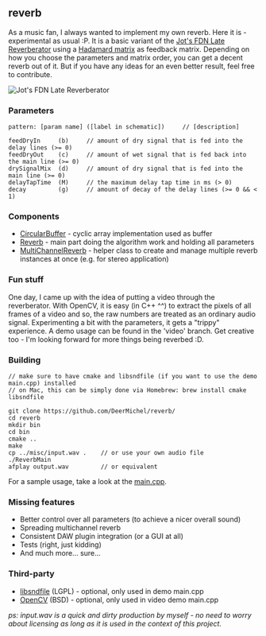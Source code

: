 ## reverb

As a music fan, I always wanted to implement my own reverb. Here it is - experimental as usual :P.
It is a basic variant of the
[Jot's FDN Late Reverberator](https://ccrma.stanford.edu/realsimple/Reverb/Jot_s_FDN_Late_Reverberators.html)
using a [Hadamard matrix](https://en.wikipedia.org/wiki/Hadamard_matrix) as feedback matrix. Depending on how you choose
the parameters and matrix order, you can get a decent reverb out of it. But if you have any ideas for an even better
result, feel free to contribute.

![Jot's FDN Late Reverberator](https://ccrma.stanford.edu/realsimple/Reverb/img63.png)

### Parameters

    pattern: [param name] ([label in schematic])     // [description]

    feedDryIn     (b)     // amount of dry signal that is fed into the delay lines (>= 0)
    feedDryOut    (c)     // amount of wet signal that is fed back into the main line (>= 0)
    drySignalMix  (d)     // amount of dry signal that is fed into the main line (>= 0)
    delayTapTime  (M)     // the maximum delay tap time in ms (> 0)
    decay         (g)     // amount of decay of the delay lines (>= 0 && < 1)

### Components

* [CircularBuffer](https://github.com/DeerMichel/reverb/blob/master/include/circularbuffer.h) - cyclic array
  implementation used as buffer
* [Reverb](https://github.com/DeerMichel/reverb/blob/master/include/reverb.h) - main part doing the algorithm work
  and holding all parameters
* [MultiChannelReverb](https://github.com/DeerMichel/reverb/blob/master/include/multichannelreverb.h) - helper class
  to create and manage multiple reverb instances at once (e.g. for stereo application)

### Fun stuff

One day, I came up with the idea of putting a video through the reverberator. With OpenCV, it is easy (in C++ ^^) to
extract the pixels of all frames of a video and so, the raw numbers are treated as an ordinary audio signal.
Experimenting a bit with the parameters, it gets a "trippy" experience. A demo usage can be found in the 'video' branch.
Get creative too - I'm looking forward for more things being reverbed :D.

### Building

    // make sure to have cmake and libsndfile (if you want to use the demo main.cpp) installed
    // on Mac, this can be simply done via Homebrew: brew install cmake libsndfile

    git clone https://github.com/DeerMichel/reverb/
    cd reverb
    mkdir bin
    cd bin
    cmake ..
    make
    cp ../misc/input.wav .    // or use your own audio file
    ./ReverbMain
    afplay output.wav         // or equivalent

For a sample usage, take a look at the [main.cpp](https://github.com/DeerMichel/reverb/blob/master/src/main.cpp).

### Missing features

* Better control over all parameters (to achieve a nicer overall sound)
* Spreading multichannel reverb
* Consistent DAW plugin integration (or a GUI at all)
* Tests (right, just kidding)
* And much more... sure...

### Third-party

* [libsndfile](http://www.mega-nerd.com/libsndfile/) (LGPL) - optional, only used in demo main.cpp
* [OpenCV](http://opencv.org/) (BSD) - optional, only used in video demo main.cpp

_ps: input.wav is a quick and dirty production by myself - no need to worry about licensing as long as it is used
in the context of this project._
